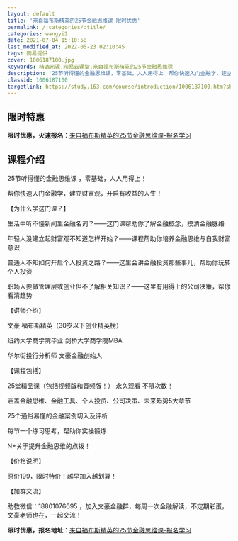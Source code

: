 ```yaml
---
layout: default
title: '来自福布斯精英的25节金融思维课-限时优惠'
permalink: /:categories/:title/
categories: wangyi2
date: 2021-07-04 15:10:58
last_modified_at: 2022-05-23 02:10:45
tags: 网易提供
cover: 1006187100.jpg
keywords: 精选网课,网易云课堂,来自福布斯精英的25节金融思维课
description: '25节听得懂的金融思维课，零基础，人人用得上！帮你快速入门金融学，建立财富观，开启有收益的人生！【为什么学这门课？】生活'
classid: 1006187100
targetlink: https://study.163.com/course/introduction/1006187100.htm?share=1&shareId=1025206652&utm_campaign=share&utm_medium=iphoneShare&utm_source=&utm_u=1025206652
---
```


## 限时特惠

**限时优惠，火速报名**：[来自福布斯精英的25节金融思维课-报名学习](https://study.163.com/course/introduction/1006187100.htm?share=1&shareId=1025206652&utm_campaign=share&utm_medium=iphoneShare&utm_source=&utm_u=1025206652)

## 课程介绍

25节听得懂的金融思维课 ，零基础，人人用得上！

帮你快速入门金融学，建立财富观，开启有收益的人生！



【为什么学这门课？】

生活中听不懂新闻里金融名词？——这门课帮助你了解金融概念，摸清金融脉络

年轻人没建立起财富观不知道怎样开始？——课程帮助你培养金融思维与自我财富意识

普通人不知如何开启个人投资之路？——这里会讲金融投资那些事儿，帮助你玩转个人投资

职场人要做管理层或创业但不了解相关知识？——这里有用得上的公司决策，帮你看清趋势



【讲师介绍】

文豪 福布斯精英（30岁以下创业精英榜）  

纽约大学商学院毕业 剑桥大学商学院MBA

华尔街投行分析师 文豪金融创始人 



【课程包括】

25堂精品课（包括视频版和音频版！） 永久观看 不限次数！

涵盖金融思维、金融工具、个人投资、公司决策、未来趋势5大章节

25个通俗易懂的金融案例切入及评析

每节一个练习思考，帮助你实操锻炼

N+关于提升金融思维的点拨！



【价格说明】

原价199，限时特价！越早加入越划算！



【加群交流】

助教微信：18801076695 ，加入文豪金融群，每周一次金融解读，不定期彩蛋，文豪老师也在，一起交流！

**限时优惠，报名地址**：[来自福布斯精英的25节金融思维课-报名学习](https://study.163.com/course/introduction/1006187100.htm?share=1&shareId=1025206652&utm_campaign=share&utm_medium=iphoneShare&utm_source=&utm_u=1025206652)

